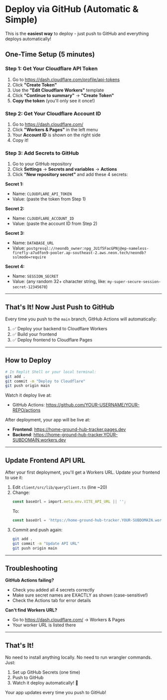 # Deploy via GitHub (Automatic & Simple)

This is the **easiest way** to deploy - just push to GitHub and everything deploys automatically!

## One-Time Setup (5 minutes)

### Step 1: Get Your Cloudflare API Token

1. Go to https://dash.cloudflare.com/profile/api-tokens
2. Click **"Create Token"**
3. Use the **"Edit Cloudflare Workers"** template
4. Click **"Continue to summary"** → **"Create Token"**
5. **Copy the token** (you'll only see it once!)

### Step 2: Get Your Cloudflare Account ID

1. Go to https://dash.cloudflare.com/
2. Click **"Workers & Pages"** in the left menu
3. Your **Account ID** is shown on the right side
4. Copy it!

### Step 3: Add Secrets to GitHub

1. Go to your GitHub repository
2. Click **Settings** → **Secrets and variables** → **Actions**
3. Click **"New repository secret"** and add these 4 secrets:

**Secret 1:**
- Name: `CLOUDFLARE_API_TOKEN`
- Value: (paste the token from Step 1)

**Secret 2:**
- Name: `CLOUDFLARE_ACCOUNT_ID`
- Value: (paste the account ID from Step 2)

**Secret 3:**
- Name: `DATABASE_URL`
- Value: `postgresql://neondb_owner:npg_JU1f5FacGPNj@ep-nameless-firefly-a7udfon9-pooler.ap-southeast-2.aws.neon.tech/neondb?sslmode=require`

**Secret 4:**
- Name: `SESSION_SECRET`
- Value: (any random 32+ character string, like: `my-super-secure-session-secret-12345678`)

---

## That's It! Now Just Push to GitHub

Every time you push to the `main` branch, GitHub Actions will automatically:
1. ✅ Deploy your backend to Cloudflare Workers
2. ✅ Build your frontend
3. ✅ Deploy frontend to Cloudflare Pages

---

## How to Deploy

```bash
# In Replit Shell or your local terminal:
git add .
git commit -m "Deploy to Cloudflare"
git push origin main
```

Watch it deploy live at:
- GitHub Actions: https://github.com/YOUR-USERNAME/YOUR-REPO/actions

After deployment, your app will be live at:
- **Frontend**: https://home-ground-hub-tracker.pages.dev
- **Backend**: https://home-ground-hub-tracker.YOUR-SUBDOMAIN.workers.dev

---

## Update Frontend API URL

After your first deployment, you'll get a Workers URL. Update your frontend to use it:

1. Edit `client/src/lib/queryClient.ts` (line ~20)
2. Change:
   ```typescript
   const baseUrl = import.meta.env.VITE_API_URL || '';
   ```
   To:
   ```typescript
   const baseUrl = 'https://home-ground-hub-tracker.YOUR-SUBDOMAIN.workers.dev';
   ```
3. Commit and push again:
   ```bash
   git add .
   git commit -m "Update API URL"
   git push origin main
   ```

---

## Troubleshooting

**GitHub Actions failing?**
- Check you added all 4 secrets correctly
- Make sure secret names are EXACTLY as shown (case-sensitive!)
- Check the Actions tab for error details

**Can't find Workers URL?**
- Go to https://dash.cloudflare.com/ → Workers & Pages
- Your worker URL is listed there

---

## That's It!

No need to install anything locally. No need to run wrangler commands. Just:
1. Set up GitHub Secrets (one time)
2. Push to GitHub
3. Watch it deploy automatically! 🚀

Your app updates every time you push to GitHub!
